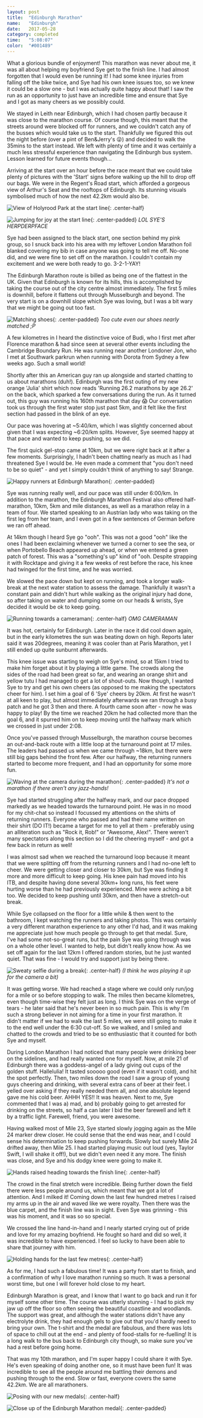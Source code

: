 ```yaml
---
layout: post
title:  "Edinburgh Marathon"
name:   "Edinburgh"
date:   2017-05-28
category: completed
time:   "5:08:07"
color:  "#001489"
---
```


What a glorious bundle of enjoyment! This marathon was never about me, it was all about helping my boyfriend Sye get to the finish line. I had almost forgotten that I would even be running it! I had some knee injuries from falling off the bike twice, and Sye had his own knee issues too, so we knew it could be a slow one - but I was actually quite happy about that! I saw the run as an opportunity to just have an incredible time and ensure that Sye and I got as many cheers as we possibly could.

We stayed in Leith near Edinburgh, which I had chosen partly because it was close to the marathon course. Of course though, this meant that the streets around were blocked off for runners, and we couldn't catch any of the busses which would take us to the start. Thankfully we figured this out the night before (over a pint of Ben&Jerry's 😜) and decided to walk the 35mins to the start instead. We left with plenty of time and it was certainly a much less stressful experience than navigating the Edinburgh bus system. Lesson learned for future events though...

Arriving at the start over an hour before the race meant that we could take plenty of pictures with the 'Start' signs before walking up the hill to drop off our bags. We were in the Regent's Road start, which afforded a gorgeous view of Arthur's Seat and the rooftops of Edinburgh. Its stunning visuals symbolised much of how the next 42.2km would also be.

![View of Holyrood Park at the start line](images/edinburgh-start.jpg){: .center-half}

![Jumping for joy at the start line](images/edinburgh-start-jump.png){: .center-padded}
*LOL SYE'S HERPDERPFACE*

Sye had been assigned to the black start, one section behind my pink group, so I snuck back into his area with my leftover London Marathon foil blanked covering my bib in case anyone was going to tell me off. No-one did, and we were fine to set off on the marathon. I couldn't contain my excitement and we were both ready to go. 3-2-1-YAY!

The Edinburgh Marathon route is billed as being one of the flattest in the UK. Given that Edinburgh is known for its hills, this is accomplished by taking the course out of the city centre almost immediately. The first 5 miles is downhill, before it flattens out through Musselburgh and beyond. The very start is on a downhill slope which Sye was loving, but I was a bit wary that we might be going out too fast.

![Matching shoes](images/edinburgh-shoes.png){: .center-padded}
*Too cute even our shoes nearly matched ;P*

A few kilometres in I heard the distinctive voice of Budi, who I first met after Florence marathon & had since seen at several other events including the Cambridge Boundary Run. He was running near another Londoner Jon, who I met at Southwark parkrun when running with Dorota from Sydney a few weeks ago. Such a small world!

Shortly after this an American guy ran up alongside and started chatting to us about marathons (duh!). Edinburgh was the first outing of my new orange 'Julia' shirt which now reads 'Running 26.2 marathons by age 26.2' on the back, which sparked a few conversations during the run. As it turned out, this guy was running his 160th marathon that day 😱 Our conversation took us through the first water stop just past 5km, and it felt like the first section had passed in the blink of an eye.

Our pace was hovering at ~5:40/km, which I was slightly concerned about given that I was expecting ~6:20/km splits. However, Sye seemed happy at that pace and wanted to keep pushing, so we did.

The first quick gel-stop came at 10km, but we were right back at it after a few moments. Surprisingly, I hadn't been chatting nearly as much as I had threatened Sye I would be. He even made a comment that "you don't need to be so quiet" - and yet I simply couldn't think of anything to say! Strange.

![Happy runners at Edinburgh Marathon](images/edinburgh-run.jpg){: .center-padded}

Sye was running really well, and our pace was still under 6:00/km. In addition to the marathon, the Edinburgh Marathon Festival also offered half-marathon, 10km, 5km and mile distances, as well as a marathon relay in a team of four. We started speaking to an Austrian lady who was taking on the first leg from her team, and I even got in a few sentences of German before we ran off ahead.

At 14km though I heard Sye go "ooh". This was not a good "ooh" like the ones I had been exclaiming whenever we turned a corner to see the sea, or when Portobello Beach appeared up ahead, or when we entered a green patch of forest. This was a "something's up" kind of "ooh. Despite strapping it with Rocktape and giving it a few weeks of rest before the race, his knee had twinged for the first time, and he was worried.

We slowed the pace down but kept on running, and took a longer walk-break at the next water station to assess the damage. Thankfully it wasn't a constant pain and didn't hurt while walking as the original injury had done, so after taking on water and dumping some on our heads & wrists, Sye decided it would be ok to keep going.

![Running towards a cameraman](images/edinburgh-cameraman.jpg){: .center-half}
*OMG CAMERAMAN*

It was hot, certainly for Edinburgh. Later in the race it did cool down again, but in the early kilometres the sun was beating down on high. Reports later said it was 20degrees, meaning it was cooler than at Paris Marathon, yet I still ended up quite sunburnt afterwards.

This knee issue was starting to weigh on Sye's mind, so at 15km I tried to make him forget about it by playing a little game. The crowds along the sides of the road had been great so far, and wearing an orange shirt and yellow tutu I had managed to get a lot of shout-outs. Now though, I wanted Sye to try and get his own cheers (as opposed to me making the spectators cheer for him). I set him a goal of 6 'Sye' cheers by 20km. At first he wasn't at all keen to play, but almost immediately afterwards we ran through a busy patch and he got 3 then and there. A fourth came soon after - now he was happy to play! By the time we reached 20km he had collected more than the goal 6, and it spurred him on to keep moving until the halfway mark which we crossed in just under 2:08.

Once you've passed through Musselburgh, the marathon course becomes an out-and-back route with a little loop at the turnaround point at 17 miles. The leaders had passed us when we came through ~18km, but there were still big gaps behind the front few. After our halfway, the returning runners started to become more frequent, and I had an opportunity for some more fun.

![Waving at the camera during the marathon](images/edinburgh-hands.jpg){: .center-padded}
*It's not a marathon if there aren't any jazz-hands!*

Sye had started struggling after the halfway mark, and our pace dropped markedly as we headed towards the turnaround point. He was in no mood for my chit-chat so instead I focussed my attentions on the shirts of returning runners. Everyone who passed and had their name written on their shirt (DO IT!) became a target for me to yell at them - preferably using an alliteration such as "Rock it, Rob!" or "Awesome, Alex!". There weren't many spectators along this section so I did the cheering myself - and got a few back in return as well!

I was almost sad when we reached the turnaround loop because it meant that we were splitting off from the returning runners and I had no-one left to cheer. We were getting closer and closer to 30km, but Sye was finding it more and more difficult to keep going. His knee pain had moved into his ITB, and despite having done several 30km+ long runs, his feet were hurting worse than he had previously experienced. Mine were aching a bit too. We decided to keep pushing until 30km, and then have a stretch-out break.

While Sye collapsed on the floor for a little while & then went to the bathroom, I kept watching the runners and taking photos. This was certainly a very different marathon experience to any other I'd had, and it was making me appreciate just how much people go through to get that medal. Sure, I've had some not-so-great runs, but the pain Sye was going through was on a whole other level. I wanted to help, but didn't really know how. As we set off again for the last 12km I offered random stories, but he just wanted quiet. That was fine - I would try and support just by being there.

![Sweaty selfie during a break](images/edinburgh-sweat.jpg){: .center-half}
*(I think he was playing it up for the camera a bit)*

It was getting worse. We had reached a stage where we could only run/jog for a mile or so before stopping to walk. The miles then became kilometres, even though time-wise they felt just as long. I think Sye was on the verge of tears - he later said that he's never been in so much pain. This is why I'm such a strong believer in not aiming for a time in your first marathon. It didn't matter if we had to walk the last 5 miles, we were still going to make it to the end well under the 6:30 cut-off. So we walked, and I smiled and chatted to the crowds and tried to be so enthusiastic that it counted for both Sye and myself.

During London Marathon I had noticed that many people were drinking beer on the sidelines, and had really wanted one for myself. Now, at mile 21 of Edinburgh there was a goddess-angel of a lady giving out cups of the golden stuff. Hallelulia! It tasted sooooo good (even if it wasn't cold), and hit the spot perfectly. Then, two miles down the road I saw a group of young guys cheering and drinking, with several extra cans of beer at their feet. I yelled over asking if they really needed them all, and one absolute legend gave me his cold beer. AHHH YES!! It was heaven. Next to me, Sye commented that I was a) mad, and b) probably going to get arrested for drinking on the streets, so half a can later I bid the beer farewell and left it by a traffic light. Farewell, friend, you were awesome.

Having walked most of Mile 23, Sye started slowly jogging again as the Mile 24 marker drew closer. He could sense that the end was near, and I could sense his determination to keep pushing forwards. Slowly but surely Mile 24 drifted away, then Mile 25. I had started playing music out loud (yes, Taylor Swift, I will shake it off!), but we didn't even need it any more. The finish was close, and Sye and his dodgy knee were going to make it.

![Hands raised heading towards the finish line](images/edinburgh-hands-up.png){: .center-half}

The crowd in the final stretch were incredible. Being further down the field there were less people around us, which meant that we got a lot of attention. And I milked it! Coming down the last few hundred metres I raised my arms up in the air and waved like we were royalty. Then there was the blue carpet, and the finish line was in sight. Even Sye was grinning - this was his moment, and it was so so special.

We crossed the line hand-in-hand and I nearly started crying out of pride and love for my amazing boyfriend. He fought so hard and did so well, it was incredible to have experienced. I feel so lucky to have been able to share that journey with him.

![Holding hands for the last few metres](images/edinburgh-together.jpg){: .center-half}

As for me, I had such a fabulous time! It was a party from start to finish, and a confirmation of why I love marathon running so much. It was a personal worst time, but one I will forever hold close to my heart.

Edinburgh Marathon is great, and I know that I want to go back and run it for myself some other time. The course was utterly stunning - I had to pick my jaw up off the floor so often seeing the beautiful coastline and woodlands. The support was great, and although the water stations didn't have any electrolyte drink, they had enough gels to give out that you'd hardly need to bring your own. The t-shirt and the medal are fabulous, and there was lots of space to chill out at the end - and plenty of food-stalls for re-fuelling! It is a long walk to the bus back to Edinburgh city though, so make sure you've had a rest before going home.

That was my 10th marathon, and I'm super happy I could share it with Sye. He's even speaking of doing another one, so it must have been fun! It was incredible to see all the people around me battling their demons and pushing through to the end. Slow or fast, everyone covers the same 42.2km. We are all marathoners.

![Posing with our new medals](images/edinburgh-finish.jpg){: .center-half}

![Close up of the Edinburgh Marathon medal](images/edinburgh-medal.jpg){: .center-padded}
